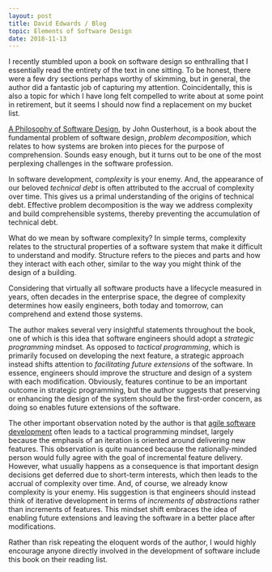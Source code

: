 ```yaml
---
layout: post
title: David Edwards / Blog
topic: Elements of Software Design
date: 2018-11-13
---
```

I recently stumbled upon a book on software design so enthralling that I essentially read the entirety of the
text in one sitting. To be honest, there were a few dry sections perhaps worthy of skimming, but in general,
the author did a fantastic job of capturing my attention. Coincidentally, this is also a topic for which I
have long felt compelled to write about at some point in retirement, but it seems I should now find a
replacement on my bucket list.

[A Philosophy of Software Design](https://www.amazon.com/Philosophy-Software-Design-John-Ousterhout/dp/1732102201),
by John Ousterhout, is a book about the fundamental problem of software design, _problem decomposition_,
which relates to how systems are broken into pieces for the purpose of comprehension. Sounds easy enough, but
it turns out to be one of the most perplexing challenges in the software profession.

In software development, _complexity_ is your enemy. And, the appearance of our beloved _technical debt_ is
often attributed to the accrual of complexity over time. This gives us a primal understanding of the origins
of technical debt. Effective problem decomposition is the way we address complexity and build comprehensible
systems, thereby preventing the accumulation of technical debt.

What do we mean by software complexity? In simple terms, complexity relates to the structural properties of a
software system that make it difficult to understand and modify. Structure refers to the pieces and parts and
how they interact with each other, similar to the way you might think of the design of a building.

Considering that virtually all software products have a lifecycle measured in years, often decades in the
enterprise space, the degree of complexity determines how easily engineers, both today and tomorrow, can
comprehend and extend those systems.

The author makes several very insightful statements throughout the book, one of which is this idea that
software engineers should adopt a _strategic programming_ mindset. As opposed to _tactical programming_,
which is primarily focused on developing the next feature, a strategic approach instead shifts attention to
_facilitating future extensions_ of the software. In essence, engineers should improve the structure and
design of a system with each modification. Obviously, features continue to be an important outcome in
strategic programming, but the author suggests that preserving or enhancing the design of the system should be
the first-order concern, as doing so enables future extensions of the software.

The other important observation noted by the author is that
[agile software development](https://en.wikipedia.org/wiki/Agile_software_development) often leads to a
tactical programming mindset, largely because the emphasis of an iteration is oriented around delivering new
features. This observation is quite nuanced because the rationally-minded person would fully agree with the
goal of incremental feature delivery. However, what usually happens as a consequence is that important design
decisions get deferred due to short-term interests, which then leads to the accrual of complexity over time.
And, of course, we already know complexity is your enemy. His suggestion is that engineers should instead
think of iterative development in terms of _increments of abstractions_ rather than increments of features.
This mindset shift embraces the idea of enabling future extensions and leaving the software in a better place
after modifications.

Rather than risk repeating the eloquent words of the author, I would highly encourage anyone directly
involved in the development of software include this book on their reading list.
